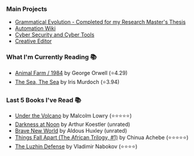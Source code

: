 ### Main Projects ###
- [Grammatical Evolution - Completed for my Research Master's Thesis](https://github.com/johnosbb/Grammatical-Evolution)
- [Automation Wiki](https://github.com/johnosbb/Grammatical-Evolution)
- [Cyber Security and Cyber Tools](https://github.com/johnosbb/CyberTools)
- [Creative Editor](https://github.com/johnosbb/CeativeEditor)


### What I'm Currently Reading 📚
<!-- GOODREADS-LIST:START -->
- [Animal Farm / 1984](https://www.goodreads.com/review/show/4307475159?utm_medium=api&utm_source=rss) by George Orwell (⭐️4.29)
- [The Sea, The Sea](https://www.goodreads.com/review/show/4307472283?utm_medium=api&utm_source=rss) by Iris Murdoch (⭐️3.94)
<!-- GOODREADS-LIST:END -->

### Last 5 Books I've Read 📚
<!-- GOODREADS-READ-LIST:START -->
- [Under the Volcano](https://www.goodreads.com/review/show/4307478010?utm_medium=api&utm_source=rss) by Malcolm Lowry (⭐⭐⭐⭐⭐)
- [Darkness at Noon](https://www.goodreads.com/review/show/4307476887?utm_medium=api&utm_source=rss) by Arthur Koestler (unrated)
- [Brave New World](https://www.goodreads.com/review/show/4307475584?utm_medium=api&utm_source=rss) by Aldous Huxley (unrated)
- [Things Fall Apart (The African Trilogy, #1)](https://www.goodreads.com/review/show/3223069400?utm_medium=api&utm_source=rss) by Chinua Achebe (⭐⭐⭐⭐⭐)
- [The Luzhin Defense](https://www.goodreads.com/review/show/3223068961?utm_medium=api&utm_source=rss) by Vladimir Nabokov (⭐⭐⭐⭐)
<!-- GOODREADS-READ-LIST:END -->

<!--
**johnosbb/johnosbb** is a ✨ _special_ ✨ repository because its `README.md` (this file) appears on your GitHub profile.

Here are some ideas to get you started:

- 🔭 I’m currently working on ...
- 🌱 I’m currently learning ...
- 👯 I’m looking to collaborate on ...
- 🤔 I’m looking for help with ...
- 💬 Ask me about ...
- 📫 How to reach me: ...
- 😄 Pronouns: ...
- ⚡ Fun fact: ...
-->

